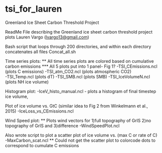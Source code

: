 # tsi_for_lauren
Greenland Ice Sheet Carbon Threshold Project

ReadMe File describing the Greenland ice sheet carbon threshold project plots
Lauren Vargo (lvargo13@gmail.com)

Bash script that loops through 200 directories, and within each directory concatenates all files
Concat_all.sh

Time series plots:
  ** All time series plots are colored based on cumulative carbon emissions
  *** All 5 plots put into 1 panel- Fig 1?
  -TSI_CEmissions.ncl (plots C emissions)
  -TSI_atm_CO2.ncl (plots atmospheric CO2)  
  -TSI_Temp.ncl (plots dT)
  -TSI_SMB.ncl (plots SMB)
  -TSI_IceVolumeN.ncl (plots NH ice volume)

Histogram plot:
  -IceV_histo_manual.ncl - plots a histogram of final timestep ice volume,

Plot of ice volume vs. GtC (similar idea to Fig 2 from Winkelmann et al., 2015)
  -IceLoss_vs_CEmissions.ncl

Wind Speed plot:
  ** Plots wind vectors for 1)full topography of GrIS 2)no topography of GrIS and 3)difference
  -WindSpeedPlot.ncl

Also wrote script to plot a scatter plot of ice volume vs. (max C or rate of C)
  -MaxCarbon_scat.ncl
  ** Could not get the scatter plot to colorcode dots to correspond to cumulate C emissions
